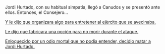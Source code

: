 Jordi Hurtado, con su habitual simpatía, llegó a Canudos y se presentó ante ellos. Entonces, el Consejero...

[Y le dijo que organizara algo para entretener al ejèrcito que se avecinaba.](saberYganar/saberYganar.md)

[Le dijo que fabricara una pociòn para no morir durante el ataque.](inmortal/inmortal.md)

[Enloquecido por un odio mortal que no podía entender, decidio matar a Jordi Hurtado.](muertedejordi/muertedejordi.md)
